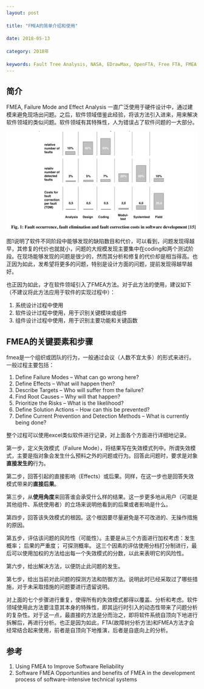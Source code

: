 ```yaml
---
layout: post

title: "FMEA的简单介绍和使用"

date: 2018-05-13

category: 2018年

keywords: Fault Tree Analysis, NASA, EDrawMax, OpenFTA, Free FTA, FMEA
---
```


## 简介

FMEA, Failure Mode and Effect Analysis 一直广泛使用于硬件设计中，通过建模来避免现场出问题。之后，软件领域借鉴此经验，将该方法引入进来，用来解决软件领域的类似问题。软件领域有其特殊性，人为错误占了软件问题的一大部分。

![不同阶段发现缺陷的修复代价](fmea-software-fault-cost.png)

图1说明了软件不同阶段中能够发现的缺陷数目和代价，可以看到，问题发现得越早，其修复的代价也就就小，问题的大规模发现主要集中在coding和两个测试阶段。在现场能够发现的问题是很少的，然而其分析和修复的代价却是相当得高。也正因为如此，发希望将更多的问题，特别是设计方面的问题，提前发现得越早越好。

也正因为如此，才在软件领域引入了FMEA方法。对于此方法的使用，建议如下（不建议将此方法应用于软件的实现过程中）：

1. 系统设计过程中使用
2. 软件设计过程中使用，用于识别关键模块或组件
3. 组件设计过程中使用，用于识别主要功能和关键函数

## FMEA的关键要素和步骤

fmea是一个组织或团队的行为，一般通过会议（人数不宜太多）的形式来进行。一般过程主要包括：

1. Define Failure Modes – What can go wrong here? 
2. Define Effects – What will happen then? 
3. Describe Targets – Who will suffer from the failure? 
4. Find Root Causes – Why will that happen? 
5. Prioritize the Risks – What is the likelihood? 
6. Define Solution Actions – How can this be prevented? 
7. Define Current Prevention and Detection Methods – What is currently being done? 

整个过程可以使用excel类似软件进行记录，对上面各个方面进行详细地记录。

第一步，定义失效模式（Failure Mode），将结果写在失效模式列中。所谓失效模式，主要是指对象会发生什么预料之外的问题或行为。回答此问题时，要求是对象**直接发生的**行为。

第二步，回答引起的直接影响（Effects）或后果。同样，在这一步也是回答失效模式带来的**直接后果**。

第三步，从**使用角度**来回答谁会承受什么样的结果。这一步更多地从用户（可能是其他组件、系统使用者）的立场来说明他看到的后果或者影响是什么。

第四步，回答该失效模式的根因。这个根因要尽量避免是不可改进的、无操作措施的原因。

第五步，评估该问题的风险性（可能性）。主要是从三个方面进行加权考虑：发生概率； 后果的严重度； 可探测概率。 这三个因素的评估使用分档打分制进行，最后可以使用加权的方法给出每一个失效模式的分数，以此来表明它的风险性。

第六步，给出解决方法，以便防止此问题的发生。

第七步，给出当前对此问题的探测方法和防御方法。说明此时已经采取过了哪些措施，对于未采取措施的问题要进行遗留说明。

对上面的七个步骤进行重复，使得所有的失效模式都得以覆盖、分析和考虑。软件领域使用此方法要注意其本身的特殊性，即其运行时引入的动态性带来了问题分析的复杂性。对于这一点，最直接的方法是分而治之，即将软件系统自顶向下地进行拆解后，再进行分析。也正是因为如此，FTA(故障树分析方法)和FMEA方法才会经常结合起来使用，前者是自顶向下地推演，后者是自底向上的分析。

## 参考

1. Using FMEA to Improve Software Reliability 
2. Software FMEA  Opportunities and benefits of FMEA in the development process of software-intensive technical systems 